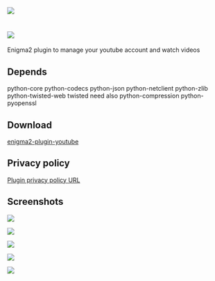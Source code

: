 [![](https://travis-ci.com/Taapat/enigma2-plugin-youtube.svg?branch=master)](https://travis-ci.com/Taapat)
-------
[![](https://user-images.githubusercontent.com/1623947/79113396-8004a100-7d89-11ea-9ff5-17ea7ce607a6.jpg)](https://www.youtube.com/)
=========
Enigma2 plugin to manage your youtube account and watch videos

Depends
-------
python-core python-codecs python-json python-netclient python-zlib python-twisted-web
 twisted need also python-compression python-pyopenssl

Download
-------
[enigma2-plugin-youtube](http://taapat.ho.ua/enigma2-plugin-youtube/)

Privacy policy
-------
[Plugin privacy policy URL](http://taapat.ho.ua/license.html)

Screenshots
-------
![](https://user-images.githubusercontent.com/1623947/79112992-8f371f00-7d88-11ea-8858-480c5fe94faa.jpg)

![](https://user-images.githubusercontent.com/1623947/79112997-91997900-7d88-11ea-903e-1502e1dbbd9c.jpg)

![](https://user-images.githubusercontent.com/1623947/79113003-978f5a00-7d88-11ea-8b18-60b04ec0e3c7.jpg)

![](https://user-images.githubusercontent.com/1623947/79113010-99f1b400-7d88-11ea-985f-c9a45628b4b6.jpg)

![](https://user-images.githubusercontent.com/1623947/79113014-9c540e00-7d88-11ea-9281-e5788dac44ba.jpg)


